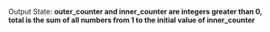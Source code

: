 Output State: **outer_counter and inner_counter are integers greater than 0, total is the sum of all numbers from 1 to the initial value of inner_counter**